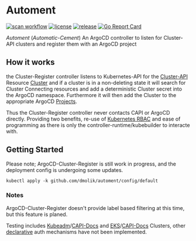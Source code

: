 # Automent

[![scan workflow](https://github.com/dmolik/automent/actions/workflows/scan.yaml/badge.svg)](https://github.com/dmolik/automent/actions/workflows/scan.yaml)
[![license](https://badgen.net/github/license/dmolik/automent/)](https://github.com/dmolik/automent/blob/main/LICENSE)
[![release](https://badgen.net/github/release/dmolik/automent/stable)](https://github.com/dmolik/automent/releases/latest)
[![Go Report Card](https://goreportcard.com/badge/github.com/dmolik/automent)](https://goreportcard.com/report/github.com/dmolik/automent)

_Automent_ (*Automatic-Cement*) An ArgoCD controller to listen for Cluster-API clusters and register them with an ArgoCD project

## How it works

the Cluster-Register controller listens to Kubernetes-API for the [Cluster-API](https://cluster-api.sigs.k8s.io/) Resource [Cluster](https://doc.crds.dev/github.com/kubernetes-sigs/cluster-api/cluster.x-k8s.io/Cluster/v1beta1@v1.2.0) and if a cluster is in a non-deleting state it will search for Cluster Connecting resources and add a deterministic Cluster secret into the ArgoCD namespace. Furthermore it will then add the Cluster to the appropriate ArgoCD [Projects](https://doc.crds.dev/github.com/argoproj/argo-cd/argoproj.io/AppProject/v1alpha1@v2.4.4).

Thus the Cluster-Register controller never contacts CAPI or ArgoCD directly. Providing two benefits, re-use of [Kubernetes RBAC](https://kubernetes.io/docs/reference/access-authn-authz/rbac/) and ease of programming as there is only the controller-runtime/kubebuilder to interacte with.

## Getting Started

Please note; ArgoCD-Cluster-Register is still work in progress, and the deployment config is undergoing some updates.

    kubectl apply -k github.com/dmolik/automent/config/default

### Notes

ArgoCD-Cluster-Register doesn't provide label based filtering at this time, but this feature is planed.

Testing includes [Kubeadm](https://kubernetes.io/docs/reference/setup-tools/kubeadm/)/[CAPI-Docs](https://cluster-api.sigs.k8s.io/tasks/kubeadm-bootstrap.html) and [EKS](https://www.amazonaws.cn/en/eks/)/[CAPI-Docs](https://cluster-api-aws.sigs.k8s.io/topics/eks/enabling.html) Clusters, other [declarative](https://argo-cd.readthedocs.io/en/stable/operator-manual/declarative-setup/#clusters) auth mechanisms have not been implemented.
